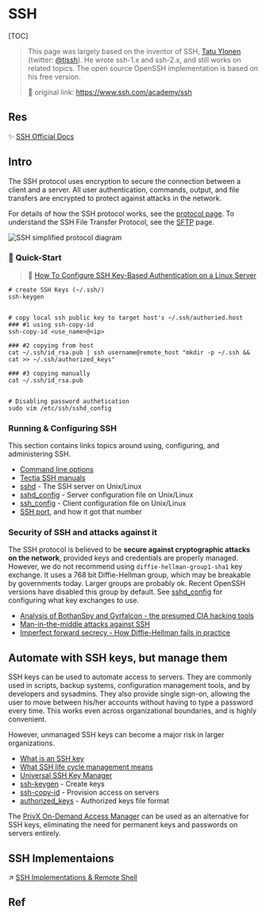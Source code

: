 # SSH

[TOC]



> This page was largely based on the inventor of SSH, [Tatu Ylonen](https://ylonen.org/) (twitter: [@tjssh](https://twitter.com/tjssh)). He wrote ssh-1.x and ssh-2.x, and still works on related topics. The open source OpenSSH implementation is based on his free version.
>
> 🔗 original link: https://www.ssh.com/academy/ssh



## Res
✨ [SSH Official Docs](https://www.ssh.com/academy/ssh)



## Intro
The SSH protocol uses encryption to secure the connection between a client and a server. All user authentication, commands, output, and file transfers are encrypted to protect against attacks in the network. 

For details of how the SSH protocol works, see the [protocol page](https://www.ssh.com/ssh/protocol/). 
To understand the SSH File Transfer Protocol, see the [SFTP](https://www.ssh.com/ssh/sftp) page.

![SSH simplified protocol diagram](../../../../../../../Assets/Pics/SSH_simplified_protocol_diagram-2.png)


### 🚀 Quick-Start
> 🔗 [How To Configure SSH Key-Based Authentication on a Linux Server](https://www.digitalocean.com/community/tutorials/how-to-configure-ssh-key-based-authentication-on-a-linux-server)

```ssh
# create SSH Keys (~/.ssh/)
ssh-keygen


# copy local ssh public key to target host's ~/.ssh/authoried.host
### #1 using ssh-copy-id
ssh-copy-id <use_name>@<ip>

### #2 copying from host
cat ~/.ssh/id_rsa.pub | ssh username@remote_host "mkdir -p ~/.ssh && cat >> ~/.ssh/authorized_keys"

### #3 copying manually
cat ~/.ssh/id_rsa.pub


# Disabling password authetication 
sudo vim /etc/ssh/sshd_config
```


### Running & Configuring SSH
This section contains links topics around using, configuring, and administering SSH.

- [Command line options](https://www.ssh.com/ssh/command)
- [Tectia SSH manuals](https://www.ssh.com/manuals/)
- [sshd](https://www.ssh.com/ssh/sshd) - The SSH server on Unix/Linux
- [sshd_config](https://www.ssh.com/ssh/sshd_config) - Server configuration file on Unix/Linux
- [ssh_config](https://www.ssh.com/ssh/config) - Client configuration file on Unix/Linux
- [SSH port](https://www.ssh.com/ssh/port), and how it got that number


### Security of SSH and attacks against it
The SSH protocol is believed to be **secure against cryptographic attacks on the network**, provided keys and credentials are properly managed. However, we do not recommend using `diffie-hellman-group1-sha1` key exchange. It uses a 768 bit Diffie-Hellman group, which may be breakable by governments today. Larger groups are probably ok. Recent OpenSSH versions have disabled this group by default. See [sshd_config](https://www.ssh.com/ssh/sshd_config) for configuring what key exchanges to use.

- [Analysis of BothanSpy and Gyrfalcon - the presumed CIA hacking tools](https://www.ssh.com/ssh/cia-bothanspy-gyrfalcon)
- [Man-in-the-middle attacks against SSH](https://www.ssh.com/attack/man-in-the-middle)
- [Imperfect forward secrecy - How Diffie-Hellman fails in practice](https://weakdh.org/)



## Automate with SSH keys, but manage them
SSH keys can be used to automate access to servers. They are commonly used in scripts, backup systems, configuration management tools, and by developers and sysadmins. They also provide single sign-on, allowing the user to move between his/her accounts without having to type a password every time. This works even across organizational boundaries, and is highly convenient.

However, unmanaged SSH keys can become a major risk in larger organizations.

- [What is an SSH key](https://www.ssh.com/ssh/key/)
- [What SSH life cycle management means](https://www.ssh.com/iam/ssh-key-management)
- [Universal SSH Key Manager](https://www.ssh.com/products/universal-ssh-key-manager)
- [ssh-keygen](https://www.ssh.com/ssh/keygen) - Create keys
- [ssh-copy-id](https://www.ssh.com/ssh/copy-id) - Provision access on servers
- [authorized_keys](https://www.ssh.com/ssh/authorized_keys) - Authorized keys file format

The [PrivX On-Demand Access Manager](https://www.ssh.com/products/privx/) can be used as an alternative for SSH keys, eliminating the need for permanent keys and passwords on servers entirely.



## SSH Implementaions
↗ [SSH Implementations & Remote Shell](SSH%20Implementations%20&%20Remote%20Shell/SSH%20Implementations%20&%20Remote%20Shell.md)



## Ref
[scp (secure copy) command]: https://linuxize.com/post/how-to-use-scp-command-to-securely-transfer-files/
[ssh 登陆]: https://blog.csdn.net/li528405176/article/details/82810342
[ssh 高级应用]: https://blog.csdn.net/pipisorry/article/details/52269785

[Secure Shell | WikiPedia]: https://en.wikipedia.org/wiki/Secure_Shell
